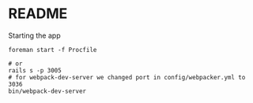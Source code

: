 # README

Starting the app
```
foreman start -f Procfile

# or
rails s -p 3005
# for webpack-dev-server we changed port in config/webpacker.yml to 3036
bin/webpack-dev-server
```
